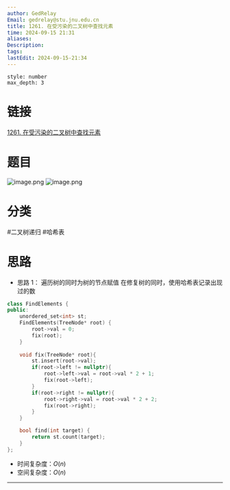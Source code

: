 ```yaml
---
author: GedRelay
Email: gedrelay@stu.jnu.edu.cn
title: 1261. 在受污染的二叉树中查找元素
time: 2024-09-15 21:31
aliases: 
Description: 
tags: 
lastEdit: 2024-09-15-21:34
---
```


```toc
style: number
max_depth: 3
```

# 链接
[1261. 在受污染的二叉树中查找元素](https://leetcode.cn/problems/find-elements-in-a-contaminated-binary-tree/) 

# 题目
![image.png](https://ged-pic-bed.oss-cn-guangzhou.aliyuncs.com/img/202409152131424.png)
![image.png](https://ged-pic-bed.oss-cn-guangzhou.aliyuncs.com/img/202409152131075.png)


# 分类
#二叉树递归 #哈希表 

# 思路
- 思路 1：
遍历树的同时为树的节点赋值
在修复树的同时，使用哈希表记录出现过的数


```cpp
class FindElements {
public:
    unordered_set<int> st;
    FindElements(TreeNode* root) {
        root->val = 0;
        fix(root);
    }
    
    void fix(TreeNode* root){
        st.insert(root->val);
        if(root->left != nullptr){
            root->left->val = root->val * 2 + 1;
            fix(root->left);
        }
        if(root->right != nullptr){
            root->right->val = root->val * 2 + 2;
            fix(root->right);
        }
    }

    bool find(int target) {
        return st.count(target);
    }
};
```


- 时间复杂度：${O\left( n \right)  }$ 
- 空间复杂度：${O\left( n \right)  }$ 


---


